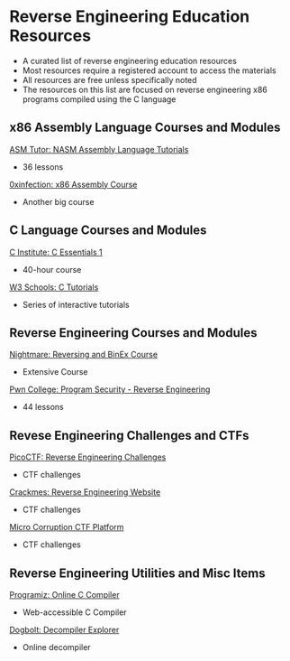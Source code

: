 # Reverse Engineering Education Resources
* A curated list of reverse engineering education resources
* Most resources require a registered account to access the materials
* All resources are free unless specifically noted
* The resources on this list are focused on reverse engineering x86 programs compiled using the C language
## x86 Assembly Language Courses and Modules
[ASM Tutor: NASM Assembly Language Tutorials](https://asmtutor.com/)
* 36 lessons

[0xinfection: x86 Assembly Course](https://0xinfection.github.io/reversing/pages/x86-course.html)
* Another big course
## C Language Courses and Modules
[C Institute: C Essentials 1](https://www.netacad.com/courses/c-essentials-1)
* 40-hour course

[W3 Schools: C Tutorials](https://www.w3schools.com/c/index.php)
* Series of interactive tutorials
## Reverse Engineering Courses and Modules
[Nightmare: Reversing and BinEx Course](https://guyinatuxedo.github.io/)
* Extensive Course

[Pwn College: Program Security - Reverse Engineering](https://pwn.college/program-security/reverse-engineering/)
* 44 lessons
## Revese Engineering Challenges and CTFs
[PicoCTF: Reverse Engineering Challenges](https://play.picoctf.org/practice?category=3)
* CTF challenges

[Crackmes: Reverse Engineering Website](https://crackmes.one/)
* CTF challenges

[Micro Corruption CTF Platform](https://microcorruption.com/)
* CTF challenges
## Reverse Engineering Utilities and Misc Items
[Programiz: Online C Compiler](https://www.programiz.com/c-programming/online-compiler/)
* Web-accessible C Compiler

[Dogbolt: Decompiler Explorer](https://dogbolt.org/)
* Online decompiler

